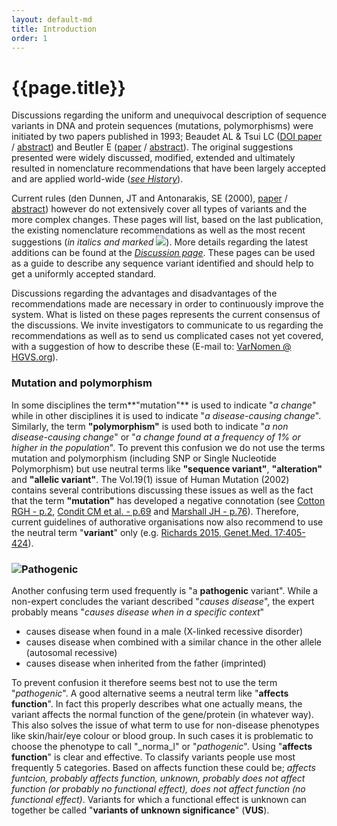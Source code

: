 ```yaml
---
layout: default-md
title: Introduction
order: 1
---
```


# {{page.title}}

Discussions regarding the uniform and unequivocal description of sequence variants in DNA and protein sequences (mutations, polymorphisms) were initiated by two papers published in 1993; Beaudet AL & Tsui LC ([DOI paper](http://onlinelibrary.wiley.com/doi/10.1002/humu.1380020402/abstract) / [abstract](http://www.ncbi.nlm.nih.gov/entrez/query.fcgi?cmd=Retrieve&db=PubMed&list_uids=8401532&dopt=Abstract)) and Beutler E ([paper](http://www.ncbi.nlm.nih.gov/pmc/articles/PMC1682427/pdf/ajhg00054-0240.pdf) / [abstract](http://www.ncbi.nlm.nih.gov/entrez/query.fcgi?cmd=Retrieve&db=PubMed&list_uids=8352285&dopt=Abstract)). The original suggestions presented were widely discussed, modified, extended and ultimately resulted in nomenclature recommendations that have been largely accepted and are applied world-wide ([_see History_](/history)).

Current rules (den Dunnen, JT and Antonarakis, SE (2000), [paper](http://www3.interscience.wiley.com/cgi-bin/fulltext/68503056/PDFSTART) / [abstract](http://www.ncbi.nlm.nih.gov/pubmed/10612815)) however do not extensively cover all types of variants and the more complex changes. These pages will list, based on the last publication, the existing nomenclature recommendations as well as the most recent suggestions (_in italics and marked [![](new.gif)](#del)_). More details regarding the  latest additions can be found at the [_Discussion page_](disc.html). These pages can be used as a guide to describe any sequence variant identified and should help to get a uniformly accepted standard.

Discussions regarding the advantages and disadvantages of the recommendations made are necessary in order to continuously improve the system. What is listed on these pages represents the current consensus of the discussions. We invite investigators to communicate to us regarding the recommendations as well as to send us complicated cases not yet covered, with a suggestion of how to describe these (E-mail to: [VarNomen @ HGVS.org](mailto:VarNomen%20@%20HGVS.org)).   

### Mutation and polymorphism

In some disciplines the term**"mutation"** is used to indicate "_a change_" while in other disciplines it is used to indicate "_a disease-causing change_". Similarly, the term **"polymorphism"** is used both to indicate "_a non disease-causing change_" or "_a change found at a frequency of 1% or higher in the population_". To prevent this confusion we do not use the terms mutation and polymorphism (including SNP or Single Nucleotide Polymorphism) but use neutral terms like **"sequence variant"**, **"alteration"** and **"allelic variant"**. The Vol.19(1) issue of Human Mutation (2002) contains several contributions discussing these issues as well as the fact that the term **"mutation"** has developed a negative connotation (see [Cotton RGH - p.2](http://onlinelibrary.wiley.com/doi/10.1002/humu.10029/pdf), [Condit CM et al. - p.69](http://onlinelibrary.wiley.com/doi/10.1002/humu.10023/pdf) and [Marshall JH - p.76](http://onlinelibrary.wiley.com/doi/10.1002/humu.10021/pdf)). Therefore, current guidelines of authorative organisations now also recommend to use the neutral term "**variant**" only (e.g. [Richards 2015, Genet.Med. 17:405-424](http://www.nature.com/gim/journal/v17/n5/pdf/gim201530a.pdf)).  

### ![](new.gif)Pathogenic

Another confusing term used frequently is "a **pathogenic** variant". While a non-expert concludes the variant described "_causes disease_", the expert probably means "_causes disease when in a specific context_"

*   causes disease when found in a male (X-linked recessive disorder)
*   causes disease when combined with a similar chance in the other allele (autosomal recessive)
*   causes disease when inherited from the father (imprinted)

To prevent confusion it therefore seems best not to use the term "_pathogenic_". A good alternative seems a neutral term like "**affects function**". In fact this properly describes what one actually means, the variant affects the normal function of the gene/protein (in whatever way). This also solves the issue of what term to use for non-disease phenotypes like skin/hair/eye colour or blood group. In such cases it is problematic to choose the phenotype to call "_norma_l" or "_pathogenic_". Using "**affects function**" is clear and effective. To classify variants people use most frequently 5 categories. Based on affects function these could be; _affects funtcion,  probably affects function,  unknown,  probably does not affect function (or probably no functional effect),  does not affect function (no functional effect)_. Variants for which a functional effect is unknown can together be called "**variants of unknown significance**" (**VUS**).